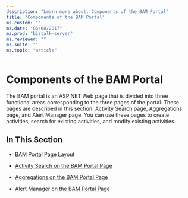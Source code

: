 ```yaml
---
description: "Learn more about: Components of the BAM Portal"
title: "Components of the BAM Portal"
ms.custom: ""
ms.date: "06/08/2017"
ms.prod: "biztalk-server"
ms.reviewer: ""
ms.suite: ""
ms.topic: "article"
---
```

# Components of the BAM Portal
The BAM portal is an ASP.NET Web page that is divided into three functional areas corresponding to the three pages of the portal. These pages are described in this section: Activity Search page, Aggregations page, and Alert Manager page. You can use these pages to create activities, search for existing activities, and modify existing activities.  
  
## In This Section  
  
-   [BAM Portal Page Layout](../core/bam-portal-page-layout.md)  
  
-   [Activity Search on the BAM Portal Page](../core/activity-search-on-the-bam-portal-page.md)  
  
-   [Aggregations on the BAM Portal Page](../core/aggregations-on-the-bam-portal-page.md)  
  
-   [Alert Manager on the BAM Portal Page](../core/alert-manager-on-the-bam-portal-page.md)
